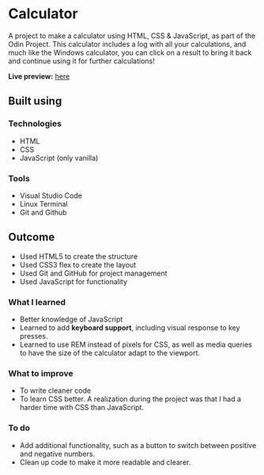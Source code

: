 # Calculator

A project to make a calculator using HTML, CSS & JavaScript, as part of the Odin Project. 
This calculator includes a log with all your calculations, and much like the Windows calculator, you can click on a result to bring it back and continue using it for further calculations!

**Live preview:** [here](https://marcusbodenholm.github.io/calculator/)

## Built using

### Technologies
* HTML
* CSS
* JavaScript (only vanilla)

### Tools
* Visual Studio Code
* Linux Terminal
* Git and Github

## Outcome

* Used HTML5 to create the structure
* Used CSS3 flex to create the layout
* Used Git and GitHub for project management
* Used JavaScript for functionality


### What I learned
* Better knowledge of JavaScript
* Learned to add **keyboard support**, including visual response to key presses. 
* Learned to use REM instead of pixels for CSS, as well as media queries to have the size of the calculator adapt to the viewport. 

### What to improve
* To write cleaner code
* To learn CSS better. A realization during the project was that I had a harder time with CSS than JavaScript. 

### To do
* Add additional functionality, such as a button to switch between positive and negative numbers. 
* Clean up code to make it more readable and clearer. 

